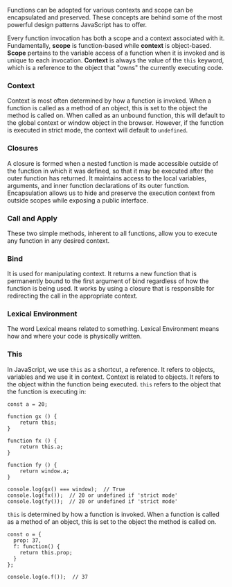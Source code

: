 Functions can be adopted for various contexts and scope can be encapsulated and preserved. These concepts are behind some of the most powerful design patterns JavaScript has to offer.

Every function invocation has both a scope and a context associated with it. Fundamentally, **scope** is function-based while **context** is object-based. **Scope** pertains to the variable access of a function when it is invoked and is unique to each invocation. **Context** is always the value of the `this` keyword, which is a reference to the object that "owns" the currently executing code.

### Context

Context is most often determined by how a function is invoked. When a function is called as a method of an object, this is set to the object the method is called on. When called as an unbound function, this will default to the global context or window object in the browser. However, if the function is executed in strict mode, the context will default to `undefined`.

### Closures

A closure is formed when a nested function is made accessible outside of the function in which it was defined, so that it may be executed after the outer function has returned. It maintains access to the local variables, arguments, and inner function declarations of its outer function. Encapsulation allows us to hide and preserve the execution context from outside scopes while exposing a public interface.

### Call and Apply

These two simple methods, inherent to all functions, allow you to execute any function in any desired context.

### Bind

It is used for manipulating context. It returns a new function that is permanently bound to the first argument of bind regardless of how the function is being used. It works by using a closure that is responsible for redirecting the call in the appropriate context.

### Lexical Environment

The word Lexical means related to something. Lexical Environment means how and where your code is physically written.

### This

In JavaScript, we use `this` as a shortcut, a reference. It refers to objects, variables and we use it in context. Context is related to objects. It refers to the object within the function being executed. `this` refers to the object that the function is executing in:
```
const a = 20;

function gx () {
    return this;
}

function fx () {
    return this.a;
}

function fy () {
    return window.a;
}

console.log(gx() === window);  // True
console.log(fx());  // 20 or undefined if 'strict mode'
console.log(fy());  // 20 or undefined if 'strict mode'
```

`this` is determined by how a function is invoked.
When a function is called as a method of an object, this is set to the object the method is called on.
```
const o = {
  prop: 37,
  f: function() {
    return this.prop;
  }
};

console.log(o.f());  // 37
```
